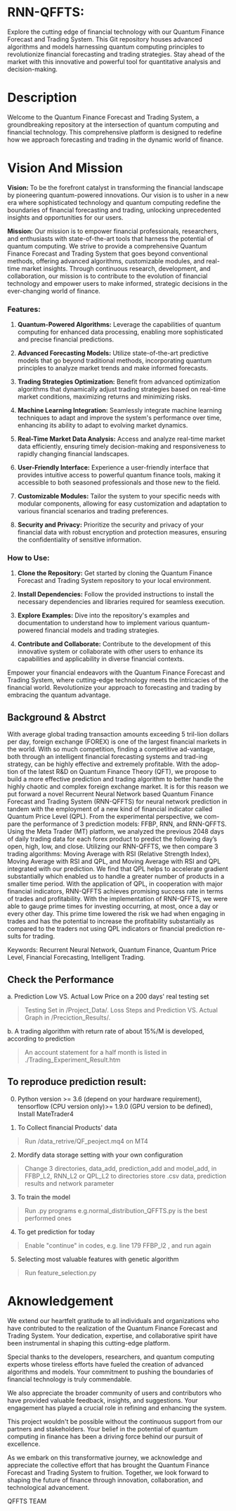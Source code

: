 # RNN-QFFTS:

Explore the cutting edge of financial technology with our Quantum Finance Forecast and Trading System. This Git repository houses advanced algorithms and models harnessing quantum computing principles to revolutionize financial forecasting and trading strategies. Stay ahead of the market with this innovative and powerful tool for quantitative analysis and decision-making.

# Description 

Welcome to the Quantum Finance Forecast and Trading System, a groundbreaking repository at the intersection of quantum computing and financial technology. This comprehensive platform is designed to redefine how we approach forecasting and trading in the dynamic world of finance.

# Vision And Mission 

**Vision:**
To be the forefront catalyst in transforming the financial landscape by pioneering quantum-powered innovations. Our vision is to usher in a new era where sophisticated technology and quantum computing redefine the boundaries of financial forecasting and trading, unlocking unprecedented insights and opportunities for our users.

**Mission:**
Our mission is to empower financial professionals, researchers, and enthusiasts with state-of-the-art tools that harness the potential of quantum computing. We strive to provide a comprehensive Quantum Finance Forecast and Trading System that goes beyond conventional methods, offering advanced algorithms, customizable modules, and real-time market insights. Through continuous research, development, and collaboration, our mission is to contribute to the evolution of financial technology and empower users to make informed, strategic decisions in the ever-changing world of finance.

### Features:

1. **Quantum-Powered Algorithms:**
   Leverage the capabilities of quantum computing for enhanced data processing, enabling more sophisticated and precise financial predictions.

2. **Advanced Forecasting Models:**
   Utilize state-of-the-art predictive models that go beyond traditional methods, incorporating quantum principles to analyze market trends and make informed forecasts.

3. **Trading Strategies Optimization:**
   Benefit from advanced optimization algorithms that dynamically adjust trading strategies based on real-time market conditions, maximizing returns and minimizing risks.

4. **Machine Learning Integration:**
   Seamlessly integrate machine learning techniques to adapt and improve the system's performance over time, enhancing its ability to adapt to evolving market dynamics.

5. **Real-Time Market Data Analysis:**
   Access and analyze real-time market data efficiently, ensuring timely decision-making and responsiveness to rapidly changing financial landscapes.

6. **User-Friendly Interface:**
   Experience a user-friendly interface that provides intuitive access to powerful quantum finance tools, making it accessible to both seasoned professionals and those new to the field.

7. **Customizable Modules:**
   Tailor the system to your specific needs with modular components, allowing for easy customization and adaptation to various financial scenarios and trading preferences.

8. **Security and Privacy:**
   Prioritize the security and privacy of your financial data with robust encryption and protection measures, ensuring the confidentiality of sensitive information.

### How to Use:

1. **Clone the Repository:**
   Get started by cloning the Quantum Finance Forecast and Trading System repository to your local environment.

2. **Install Dependencies:**
   Follow the provided instructions to install the necessary dependencies and libraries required for seamless execution.

3. **Explore Examples:**
   Dive into the repository's examples and documentation to understand how to implement various quantum-powered financial models and trading strategies.

4. **Contribute and Collaborate:**
   Contribute to the development of this innovative system or collaborate with other users to enhance its capabilities and applicability in diverse financial contexts.

Empower your financial endeavors with the Quantum Finance Forecast and Trading System, where cutting-edge technology meets the intricacies of the financial world. Revolutionize your approach to forecasting and trading by embracing the quantum advantage.


## Background & Abstrct

With average global trading transaction amounts exceeding 5 tril-lion dollars per day, foreign exchange (FOREX) is one of the largest financial markets in the world. With so much competition, finding a competitive ad-vantage, both through an intelligent financial forecasting systems and trad-ing strategy, can be highly effective and extremely profitable. With the adop-tion of the latest R&D on Quantum Finance Theory (QFT), we propose to build a more effective prediction and trading algorithm to better handle the highly chaotic and complex foreign exchange market. It is for this reason we put forward a novel Recurrent Neural Network based Quantum Finance Forecast and Trading System (RNN-QFFTS) for neural network prediction in tandem with the employment of a new kind of financial indicator called Quantum Price Level (QPL). From the experimental perspective, we com-pare the performance of 3 prediction models: FFBP, RNN, and RNN-QFFTS. Using the Meta Trader (MT) platform, we analyzed the previous 2048 days of daily trading data for each forex product to predict the following day’s open, high, low, and close. Utilizing our RNN-QFFTS, we then compare 3 trading algorithms: Moving Average with RSI (Relative Strength Index), Moving Average with RSI and QPL, and Moving Average with RSI and QPL integrated with our prediction. We find that QPL helps to accelerate gradient substantially which enabled us to handle a greater number of products in a smaller time period. With the application of QPL, in cooperation with major financial indicators, RNN-QFFTS achieves promising success rate in terms of trades and profitability. With the implementation of RNN-QFFTS, we were able to gauge prime times for investing occurring, at most, once a day or every other day. This prime time lowered the risk we had when engaging in trades and has the potential to increase the profitability substantially as compared to the traders not using QPL indicators or financial prediction re-sults for trading.

Keywords: Recurrent Neural Network, Quantum Finance, Quantum Price Level, Financial Forecasting, Intelligent Trading.

## Check the Performance
a. Prediction Low VS. Actual Low Price on a 200 days' real testing set
>  Testing Set in /Project_Data/.
>  Loss Steps and Prediction VS. Actual Graph in /Preciction_Results/.


b. A trading algorithm with return rate of about 15%/M is developed, according to prediction
>  An account statement for a half month is listed in ./Trading_Experiment_Result.htm 


## To reproduce prediction result:

0. Python version >= 3.6 (depend on your hardware requirement), tensorflow (CPU version only)>= 1.9.0 (GPU version to be defined), </br>
Install MateTrader4

1. To Collect financial Products' data
> Run /data_retrive/QF_peoject.mq4 on MT4

2. Mordify data storage setting with your own configuration
> Change 3 directories, data_add, prediction_add and model_add, in FFBP_L2, RNN_L2 or QPL_L2 to directories store .csv data, prediction results and network parameter

3. To train the model
> Run .py programs e.g.normal_distribution_QFFTS.py is the best performed ones

4. To get prediction for today
> Enable "continue" in codes, e.g. line 179 FFBP_l2 , and run again

5. Selecting most valuable features with genetic algorithm
> Run feature_selection.py

# Aknowledgement 

We extend our heartfelt gratitude to all individuals and organizations who have contributed to the realization of the Quantum Finance Forecast and Trading System. Your dedication, expertise, and collaborative spirit have been instrumental in shaping this cutting-edge platform.

Special thanks to the developers, researchers, and quantum computing experts whose tireless efforts have fueled the creation of advanced algorithms and models. Your commitment to pushing the boundaries of financial technology is truly commendable.

We also appreciate the broader community of users and contributors who have provided valuable feedback, insights, and suggestions. Your engagement has played a crucial role in refining and enhancing the system.

This project wouldn't be possible without the continuous support from our partners and stakeholders. Your belief in the potential of quantum computing in finance has been a driving force behind our pursuit of excellence.

As we embark on this transformative journey, we acknowledge and appreciate the collective effort that has brought the Quantum Finance Forecast and Trading System to fruition. Together, we look forward to shaping the future of finance through innovation, collaboration, and technological advancement.

QFFTS TEAM
